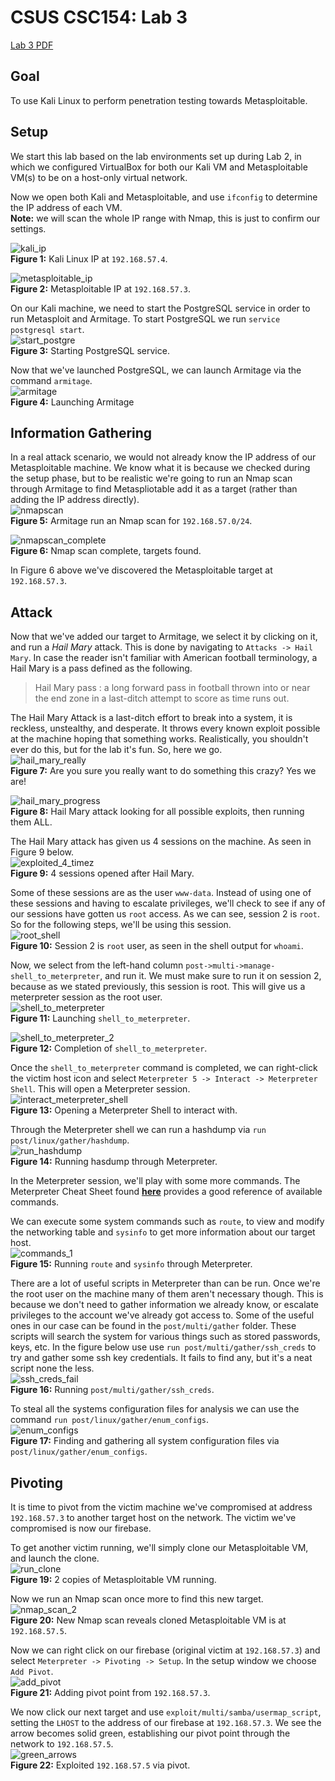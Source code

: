 # CSUS CSC154: Lab 3
[Lab 3 PDF](./writeup/pdf/CSC154_Lab3_Ryan_Kozak.pdf)

## Goal  
To use Kali Linux to perform penetration testing towards Metasploitable.  

## Setup  
We start this lab based on the lab environments set up during Lab 2, in which we configured VirtualBox for both our Kali VM and Metasploitable VM(s) to be on a host-only virtual network.  

Now we open both Kali and Metasploitable, and use `ifconfig` to determine the IP address of each VM.  
**Note:** we will scan the whole IP range with Nmap, this is just to confirm our settings.    

![kali_ip](./writeup/images/kali_ip.png)  
**Figure 1:** Kali Linux IP at `192.168.57.4`.  

![metasploitable_ip](./writeup/images/metasploitable_ip.png)  
**Figure 2:** Metasploitable IP at `192.168.57.3`.  


On our Kali machine, we need to start the PostgreSQL service in order to run Metasploit and Armitage. To start PostgreSQL we run `service postgresql start`.  
![start_postgre](./writeup/images/start_postgre.png)  
**Figure 3:** Starting PostgreSQL service.  

Now that we've launched PostgreSQL, we can launch Armitage via the command `armitage`.  
![armitage](./writeup/images/armitage.png)  
**Figure 4:** Launching Armitage  

## Information Gathering  
In a real attack scenario, we would not already know the IP address of our Metasploitable machine. We know what it is because we checked during the setup phase, but to be realistic we're going to run an Nmap scan through Armitage to find Metaspliotable add it as a target (rather than adding the IP address directly).  
![nmapscan](./writeup/images/nmapscan.png)  
**Figure 5:** Armitage run an Nmap scan for `192.168.57.0/24`.  

![nmapscan_complete](./writeup/images/nmapscan_complete.png)  
**Figure 6:** Nmap scan complete, targets found.

In Figure 6 above we've discovered the Metasploitable target at `192.168.57.3`.  

## Attack  
Now that we've added our target to Armitage, we select it by clicking on it, and run a *Hail Mary* attack. This is done by navigating to `Attacks -> Hail Mary`. In case the reader isn't familiar with American football terminology, a Hail Mary is a pass defined as the following.
> Hail Mary pass : a long forward pass in football thrown into or near the end zone in a last-ditch attempt to score as time runs out.

The Hail Mary Attack is a last-ditch effort to break into a system, it is reckless, unstealthy, and desperate. It throws every known exploit possible at the machine hoping that something works. Realistically, you shouldn't ever do this, but for the lab it's fun.  So, here we go.  
![hail_mary_really](./writeup/images/hailmary_really.png)  
**Figure 7:** Are you sure you really want to do something this crazy? Yes we are!  

![hail_mary_progress](./writeup/images/hail_mary_progress.png)  
**Figure 8:** Hail Mary attack looking for all possible exploits, then running them ALL.  

The Hail Mary attack has given us 4 sessions on the machine. As seen in Figure 9 below.  
![exploited_4_timez](./writeup/images/exploited_4_timez.png)  
**Figure 9:** 4 sessions opened after Hail Mary.  

Some of these sessions are as the user `www-data`. Instead of using one of these sessions and having to escalate privileges, we'll check to see if any of our sessions have gotten us `root` access. As we can see, session 2 is `root`.  So for the following steps, we'll be using this session.  
![root_shell](./writeup/images/root_shell.png)  
**Figure 10:** Session 2 is `root` user, as seen in the shell output for `whoami`.  

Now, we select from the left-hand column `post->multi->manage-shell_to_meterpreter`, and run it. We must make sure to run it on session 2, because as we stated previously, this session is root. This will give us a meterpreter session as the root user.  
![shell_to_meterpreter](./writeup/images/shell_to_meterpreter.png)  
**Figure 11:** Launching `shell_to_meterpreter`.  

![shell_to_meterpreter_2](./writeup/images/shell_to_meterpreter_2.png)  
**Figure 12:** Completion of `shell_to_meterpreter`.

Once the `shell_to_meterpreter` command is completed, we can right-click the victim host icon and select `Meterpreter 5 -> Interact -> Meterpreter Shell`. This will open a Meterpreter session.  
![interact_meterpreter_shell](./writeup/images/interact_meterpreter_shell.png)  
**Figure 13:** Opening a Meterpreter Shell to interact with.  

Through the Meterpreter shell we can run a hashdump via `run post/linux/gather/hashdump`.  
![run_hashdump](./writeup/images/run_hashdump.png)  
**Figure 14:** Running hasdump through Meterpreter.


In the Meterpreter session, we'll play with some more commands. The Meterpreter Cheat Sheet found [**here**](https://www.blueliv.com/downloads/Meterpreter_cheat_sheet_v0.1.pdf) provides a good reference of available commands.  

We can execute some system commands such as `route`, to view and modify the networking table and `sysinfo` to get more information about our target host.  
![commands_1](./writeup/images/commands_1.png)  
**Figure 15:** Running `route` and `sysinfo` through Meterpreter.  

There are a lot of useful scripts in Meterpreter than can be run. Once we're the root user on the machine many of them aren't necessary though. This is because we don't need to gather information we already know, or escalate privileges to the account we've already got access to. Some of the useful ones in our case can be found in the `post/multi/gather` folder. These scripts will search the system for various things such as stored passwords, keys, etc.  In the figure below use use `run post/multi/gather/ssh_creds` to try and gather some ssh key credentials. It fails to find any, but it's a neat script none the less.  
![ssh_creds_fail](./writeup/images/ssh_creds_fail.png)  
**Figure 16:** Running `post/multi/gather/ssh_creds`.  

To steal all the systems configuration files for analysis we can use the command `run post/linux/gather/enum_configs`.  
![enum_configs](./writeup/images/enum_configs.png)  
**Figure 17:** Finding and gathering all system configuration files via `post/linux/gather/enum_configs`.  



## Pivoting  

It is time to pivot from the victim machine we've compromised at address `192.168.57.3` to another target host on the network. The victim we've compromised is now our firebase.  

To get another victim running, we'll simply clone our Metasploitable VM, and launch the clone.  
![run_clone](./writeup/images/run_clone.png)  
**Figure 19:** 2 copies of Metasploitable VM running.


 Now we run an Nmap scan once more to find this new target.  
![nmap_scan_2](./writeup/images/nmap_scan_2.png)  
**Figure 20:** New Nmap scan reveals cloned Metasploitable VM is at `192.168.57.5`.


Now we can right click on our firebase (original victim at `192.168.57.3`) and select `Meterpreter -> Pivoting -> Setup`. In the setup window we choose `Add Pivot`.  
![add_pivot](./writeup/images/add_pivot.png)  
**Figure 21:**  Adding pivot point from `192.168.57.3`.  

We now click our next target and use `exploit/multi/samba/usermap_script`, setting the `LHOST` to the address of our firebase at `192.168.57.3`. We see the arrow becomes solid green, establishing our pivot point through the network to `192.168.57.5`.  
![green_arrows](./writeup/images/green_arrows.png)  
**Figure 22:** Exploited `192.168.57.5` via pivot.  





